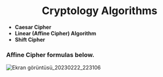 <h1 align="center"> Cryptology Algorithms </h1>

- **Caesar Cipher**
- **Linear (Affine Cipher) Algorithm**
- **Shift Cipher**

<h3> Affine Cipher formulas below. </h3>

![Ekran görüntüsü_20230222_223106](https://user-images.githubusercontent.com/61805121/220738785-b39e6bdd-62ea-4ced-9d10-5b5b1fe19674.png)
